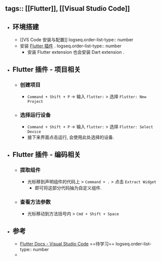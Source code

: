 tags:: [[Flutter]], [[Visual Studio Code]] 
---

- ## 环境搭建
	- [[VS Code 安装与配置]]
	  logseq.order-list-type:: number
	- 安装 [Flutter 插件](https://marketplace.visualstudio.com/items?itemName=Dart-Code.flutter) .
	  logseq.order-list-type:: number
		- 安装 Flutter extension 也会安装 Dart extension .
- ## Flutter 插件 - 项目相关
	- ### 创建项目
		- `Command + Shift + P` -> 输入 `flutter:` > 选择 `Flutter: New Project`
	- ### 选择运行设备
		- `Command + Shift + P` -> 输入 `flutter:` > 选择 `Flutter: Select Device`
		- 接下来界面点击运行, 会使用此处选择的设备.
- ## Flutter 插件 - 编码相关
	- ### 提取组件
		- 光标移到声明组件的代码上 > `Command + .` > 点击 `Extract Widget`
			- 即可将这部分代码抽为自定义组件.
	- ### 查看方法参数
		- 光标移动到方法括号内 > `Cmd + Shift + Space`
- ## 参考
	- [Flutter Docs - Visual Studio Code](https://docs.flutter.dev/tools/vs-code) ==待学习==
	  logseq.order-list-type:: number
	-